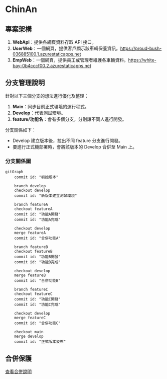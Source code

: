 # ChinAn
  
## 專案架構

1. **WebApi**：提供各網頁資料存取 API 接口。
2. **UserWeb**：一個網頁，提供客戶顯示該車輛保養資訊。<https://proud-bush-036885100.1.azurestaticapps.net>
3. **EmpWeb**：一個網頁，提供員工或管理者維護各車輛資料。<https://white-bay-0b4cccf00.2.azurestaticapps.net>


## 分支管理說明

針對以下三個分支的想法進行優化及整理：

1. **Main**：同步目前正式環境的運行程式。
2. **Develop**：代表測試環境。
3. **feature/功能名**：會有多個分支，分別讓不同人進行開發。


分支關係如下：
- Develop 建立版本後，拉出不同 feature 分支進行開發。
- 要進行正式機部署時，會將該版本的 Develop 合併至 Main 上。

### 分支關係圖

```mermaid
gitGraph
    commit id: "初始版本"
    
    branch develop
    checkout develop
    commit id: "新版本建立測試環境"
    
    branch featureA
    checkout featureA
    commit id: "功能A開發"
    commit id: "功能A完成"
    
    checkout develop
    merge featureA
    commit id: "合併功能A"
    
    branch featureB
    checkout featureB
    commit id: "功能B開發"
    commit id: "功能B完成"
    
    checkout develop
    merge featureB
    commit id: "合併功能B"
    
    branch featureC
    checkout featureC
    commit id: "功能C開發"
    commit id: "功能C完成"
    
    checkout develop
    merge featureC
    commit id: "合併功能C"
    
    checkout main
    merge develop
    commit id: "正式版本發布"
```
## 合併保護
[查看合併說明](MERGE_STRATEGY.md)
